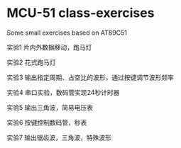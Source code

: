 # MCU-51 class-exercises

Some small exercises based on AT89C51

实验1 片内外数据移动，跑马灯

实验2 花式跑马灯

实验3 输出指定周期、占空比的波形，通过按键调节波形频率

实验4 串口实验，数码管实现24秒计时器

实验5 输出三角波，简易电压表

实验6 按键控制数码管，秒表

实验7 输出锯齿波，三角波，特殊波形
